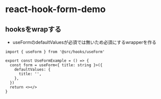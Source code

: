 # react-hook-form-demo

## hooksをwrapする
- useFormのdefaultValuesが必須では無いため必須にするwrapperを作る

```tsx
import { useForm } from '@src/hooks/useForm'

export const UseFormExample = () => {
  const form = useForm<{ title: string }>({
    defaultValues: {
      title: '',
    },
  })
  return <></>
}

```